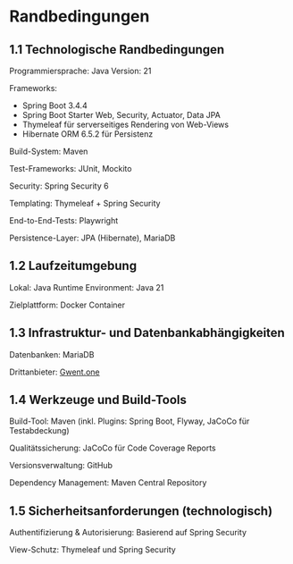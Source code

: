 # Randbedingungen

## 1.1 Technologische Randbedingungen

Programmiersprache: Java 
Version: 21

Frameworks:

- Spring Boot 3.4.4
- Spring Boot Starter Web, Security, Actuator, Data JPA
- Thymeleaf für serverseitiges Rendering von Web-Views
- Hibernate ORM 6.5.2 für Persistenz


Build-System: Maven

Test-Frameworks: JUnit, Mockito

Security: Spring Security 6 

Templating: Thymeleaf + Spring Security

End-to-End-Tests: Playwright

Persistence-Layer: JPA (Hibernate), MariaDB 

## 1.2 Laufzeitumgebung

Lokal: Java Runtime Environment: Java 21 

Zielplattform: Docker Container


## 1.3 Infrastruktur- und Datenbankabhängigkeiten

Datenbanken: MariaDB

Drittanbieter: [Gwent.one](https://api.gwent.one/)


## 1.4 Werkzeuge und Build-Tools

Build-Tool: Maven (inkl. Plugins: Spring Boot, Flyway, JaCoCo für Testabdeckung)

Qualitätssicherung: JaCoCo für Code Coverage Reports

Versionsverwaltung: GitHub

Dependency Management: Maven Central Repository

## 1.5 Sicherheitsanforderungen (technologisch)

Authentifizierung & Autorisierung: Basierend auf Spring Security 

View-Schutz: Thymeleaf und Spring Security

